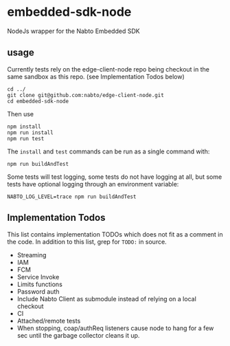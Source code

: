 # embedded-sdk-node
NodeJs wrapper for the Nabto Embedded SDK


## usage

Currently tests rely on the edge-client-node repo being checkout in the same sandbox as this repo. (see Implementation Todos below)

```
cd ../
git clone git@github.com:nabto/edge-client-node.git
cd embedded-sdk-node
```

Then use
```
npm install
npm run install
npm run test
```

The `install` and `test` commands can be run as a single command with:

```
npm run buildAndTest
```

Some tests will test logging, some tests do not have logging at all, but some tests have optional logging through an environment variable:

```
NABTO_LOG_LEVEL=trace npm run buildAndTest
```


## Implementation Todos

This list contains implementation TODOs which does not fit as a comment in the code. In addition to this list, grep for `TODO:` in source.

 * Streaming
 * IAM
 * FCM
 * Service Invoke
 * Limits functions
 * Password auth
 * Include Nabto Client as submodule instead of relying on a local checkout
 * CI
 * Attached/remote tests
 * When stopping, coap/authReq listeners cause node to hang for a few sec until the garbage collector cleans it up.

